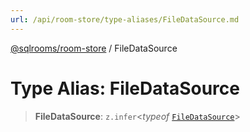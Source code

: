 ```yaml
---
url: /api/room-store/type-aliases/FileDataSource.md
---
```

[@sqlrooms/room-store](../index.md) / FileDataSource

# Type Alias: FileDataSource

> **FileDataSource**: `z.infer`<*typeof* [`FileDataSource`](../variables/FileDataSource.md)>
